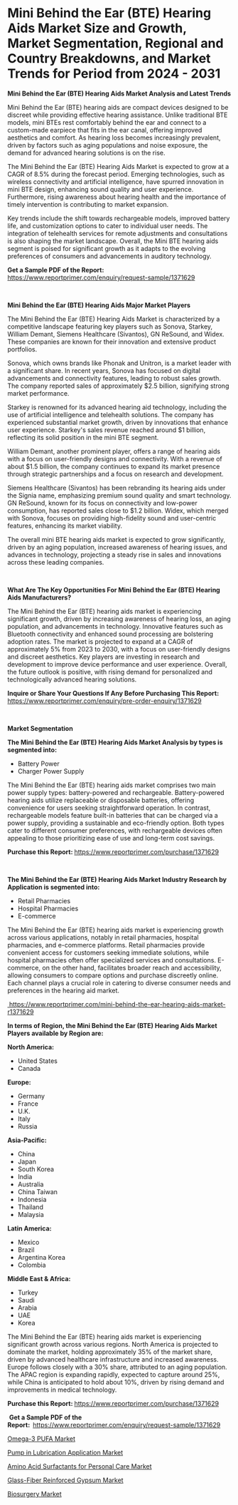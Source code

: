 <p><h1>Mini Behind the Ear (BTE) Hearing Aids Market Size and Growth, Market Segmentation, Regional and Country Breakdowns, and Market Trends for Period from 2024 -  2031</h1></p><p><strong>Mini Behind the Ear (BTE) Hearing Aids Market Analysis and Latest Trends</strong></p>
<p><p>Mini Behind the Ear (BTE) hearing aids are compact devices designed to be discreet while providing effective hearing assistance. Unlike traditional BTE models, mini BTEs rest comfortably behind the ear and connect to a custom-made earpiece that fits in the ear canal, offering improved aesthetics and comfort. As hearing loss becomes increasingly prevalent, driven by factors such as aging populations and noise exposure, the demand for advanced hearing solutions is on the rise.</p><p>The Mini Behind the Ear (BTE) Hearing Aids Market is expected to grow at a CAGR of 8.5% during the forecast period. Emerging technologies, such as wireless connectivity and artificial intelligence, have spurred innovation in mini BTE design, enhancing sound quality and user experience. Furthermore, rising awareness about hearing health and the importance of timely intervention is contributing to market expansion. </p><p>Key trends include the shift towards rechargeable models, improved battery life, and customization options to cater to individual user needs. The integration of telehealth services for remote adjustments and consultations is also shaping the market landscape. Overall, the Mini BTE hearing aids segment is poised for significant growth as it adapts to the evolving preferences of consumers and advancements in auditory technology.</p></p>
<p><strong>Get a Sample PDF of the Report:&nbsp;</strong> <a href="https://www.reportprimer.com/enquiry/request-sample/1371629">https://www.reportprimer.com/enquiry/request-sample/1371629</a></p>
<p>&nbsp;</p>
<p><strong>Mini Behind the Ear (BTE) Hearing Aids Major Market Players</strong></p>
<p><p>The Mini Behind the Ear (BTE) Hearing Aids Market is characterized by a competitive landscape featuring key players such as Sonova, Starkey, William Demant, Siemens Healthcare (Sivantos), GN ReSound, and Widex. These companies are known for their innovation and extensive product portfolios.</p><p>Sonova, which owns brands like Phonak and Unitron, is a market leader with a significant share. In recent years, Sonova has focused on digital advancements and connectivity features, leading to robust sales growth. The company reported sales of approximately $2.5 billion, signifying strong market performance.</p><p>Starkey is renowned for its advanced hearing aid technology, including the use of artificial intelligence and telehealth solutions. The company has experienced substantial market growth, driven by innovations that enhance user experience. Starkey's sales revenue reached around $1 billion, reflecting its solid position in the mini BTE segment.</p><p>William Demant, another prominent player, offers a range of hearing aids with a focus on user-friendly designs and connectivity. With a revenue of about $1.5 billion, the company continues to expand its market presence through strategic partnerships and a focus on research and development.</p><p>Siemens Healthcare (Sivantos) has been rebranding its hearing aids under the Signia name, emphasizing premium sound quality and smart technology. GN ReSound, known for its focus on connectivity and low-power consumption, has reported sales close to $1.2 billion. Widex, which merged with Sonova, focuses on providing high-fidelity sound and user-centric features, enhancing its market viability.</p><p>The overall mini BTE hearing aids market is expected to grow significantly, driven by an aging population, increased awareness of hearing issues, and advances in technology, projecting a steady rise in sales and innovations across these leading companies.</p></p>
<p>&nbsp;</p>
<p><strong>What Are The Key Opportunities For Mini Behind the Ear (BTE) Hearing Aids Manufacturers?</strong></p>
<p><p>The Mini Behind the Ear (BTE) hearing aids market is experiencing significant growth, driven by increasing awareness of hearing loss, an aging population, and advancements in technology. Innovative features such as Bluetooth connectivity and enhanced sound processing are bolstering adoption rates. The market is projected to expand at a CAGR of approximately 5% from 2023 to 2030, with a focus on user-friendly designs and discreet aesthetics. Key players are investing in research and development to improve device performance and user experience. Overall, the future outlook is positive, with rising demand for personalized and technologically advanced hearing solutions.</p></p>
<p><strong>Inquire or Share Your Questions If Any Before Purchasing This Report:</strong> <a href="https://www.reportprimer.com/enquiry/pre-order-enquiry/1371629">https://www.reportprimer.com/enquiry/pre-order-enquiry/1371629</a></p>
<p>&nbsp;</p>
<p><strong>Market Segmentation</strong></p>
<p><strong>The Mini Behind the Ear (BTE) Hearing Aids Market Analysis by types is segmented into:</strong></p>
<p><ul><li>Battery Power</li><li>Charger Power Supply</li></ul></p>
<p><p>The Mini Behind the Ear (BTE) hearing aids market comprises two main power supply types: battery-powered and rechargeable. Battery-powered hearing aids utilize replaceable or disposable batteries, offering convenience for users seeking straightforward operation. In contrast, rechargeable models feature built-in batteries that can be charged via a power supply, providing a sustainable and eco-friendly option. Both types cater to different consumer preferences, with rechargeable devices often appealing to those prioritizing ease of use and long-term cost savings.</p></p>
<p><strong>Purchase this Report:&nbsp;</strong><a href="https://www.reportprimer.com/purchase/1371629">https://www.reportprimer.com/purchase/1371629</a></p>
<p>&nbsp;</p>
<p><strong>The Mini Behind the Ear (BTE) Hearing Aids Market Industry Research by Application is segmented into:</strong></p>
<p><ul><li>Retail Pharmacies</li><li>Hospital Pharmacies</li><li>E-commerce</li></ul></p>
<p><p>The Mini Behind the Ear (BTE) hearing aids market is experiencing growth across various applications, notably in retail pharmacies, hospital pharmacies, and e-commerce platforms. Retail pharmacies provide convenient access for customers seeking immediate solutions, while hospital pharmacies often offer specialized services and consultations. E-commerce, on the other hand, facilitates broader reach and accessibility, allowing consumers to compare options and purchase discreetly online. Each channel plays a crucial role in catering to diverse consumer needs and preferences in the hearing aid market.</p></p>
<p><a href="https://www.reportprimer.com/mini-behind-the-ear-hearing-aids-market-r1371629">&nbsp;https://www.reportprimer.com/mini-behind-the-ear-hearing-aids-market-r1371629</a></p>
<p><strong>In terms of Region, the Mini Behind the Ear (BTE) Hearing Aids Market Players available by Region are:</strong></p>
<p>
    <p> <strong> North America: </strong>
        <ul>
            <li>United States</li>
            <li>Canada</li>
        </ul>
        </p> 
    <p> <strong> Europe: </strong>
        <ul>
            <li>Germany</li>
            <li>France</li>
            <li>U.K.</li>
            <li>Italy</li>
            <li>Russia</li>
        </ul>
        </p> 
    <p> <strong> Asia-Pacific: </strong>
        <ul>
            <li>China</li>
            <li>Japan</li>
            <li>South Korea</li>
            <li>India</li>
            <li>Australia</li>
            <li>China Taiwan</li>
            <li>Indonesia</li>
            <li>Thailand</li>
            <li>Malaysia</li>
        </ul>
        </p> 
    <p> <strong> Latin America: </strong>
        <ul>
            <li>Mexico</li>
            <li>Brazil</li>
            <li>Argentina Korea</li>
            <li>Colombia</li>
        </ul>
        </p> 
    <p> <strong> Middle East & Africa: </strong>
        <ul>
            <li>Turkey</li>
            <li>Saudi</li>
            <li>Arabia</li>
            <li>UAE</li>
            <li>Korea</li>
        </ul>
    </p>
    </p>
<p><p>The Mini Behind the Ear (BTE) hearing aids market is experiencing significant growth across various regions. North America is projected to dominate the market, holding approximately 35% of the market share, driven by advanced healthcare infrastructure and increased awareness. Europe follows closely with a 30% share, attributed to an aging population. The APAC region is expanding rapidly, expected to capture around 25%, while China is anticipated to hold about 10%, driven by rising demand and improvements in medical technology.</p></p>
<p><strong>Purchase this Report: </strong><a href="https://www.reportprimer.com/purchase/1371629">https://www.reportprimer.com/purchase/1371629</a></p>
<p>&nbsp;<strong>Get a Sample PDF of the Report:&nbsp;&nbsp;</strong><a href="https://www.reportprimer.com/enquiry/request-sample/1371629">https://www.reportprimer.com/enquiry/request-sample/1371629</a></p>
<p><strong></strong></p>
<p><p><a href="https://www.linkedin.com/pulse/omega-3-pufa-industry-sector-market-dynamics-future-scenarios-sgy5e?trackingId=qLGxyfifQMO5n5lVFEZPcA%3D%3D">Omega-3 PUFA Market</a></p><p><a href="https://medium.com/@mahbubkhan75/global-pump-in-lubrication-application-market-analysis-key-market-trends-and-future-projections-7b0cc5092024">Pump in Lubrication Application Market</a></p><p><a href="https://issuu.com/reportprime-2/docs/amino-acid-surfactants-for-personal_6001cd27c707dd">Amino Acid Surfactants for Personal Care Market</a></p><p><a href="https://medium.com/@mahbubkhan75/glass-fiber-reinforced-gypsum-market-industry-landscape-growth-trajectories-and-global-markets-22e2dd2fce74?postPublishedType=repub">Glass-Fiber Reinforced Gypsum Market</a></p><p><a href="https://www.linkedin.com/pulse/global-biosurgery-market-trends-innovations-forward-looking-zwwxf?trackingId=TYklcYBURQmTxRtmup4o9A%3D%3D">Biosurgery Market</a></p></p>